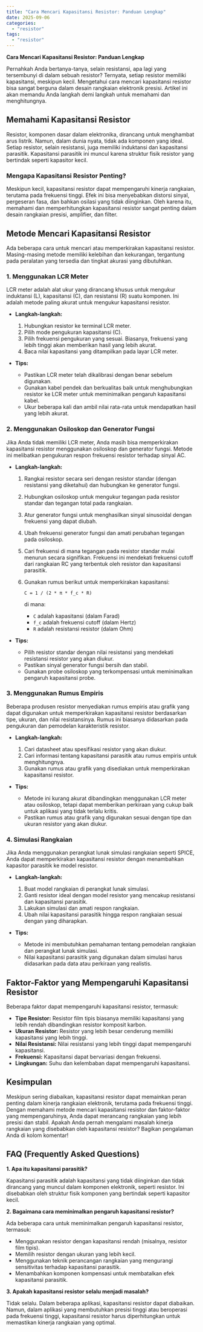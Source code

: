 ```yaml
---
title: "Cara Mencari Kapasitansi Resistor: Panduan Lengkap"
date: 2025-09-06
categories: 
  - "resistor"
tags: 
  - "resistor"
---
```


**Cara Mencari Kapasitansi Resistor: Panduan Lengkap**

Pernahkah Anda bertanya-tanya, selain resistansi, apa lagi yang tersembunyi di dalam sebuah resistor? Ternyata, setiap resistor memiliki kapasitansi, meskipun kecil. Mengetahui cara mencari kapasitansi resistor bisa sangat berguna dalam desain rangkaian elektronik presisi. Artikel ini akan memandu Anda langkah demi langkah untuk memahami dan menghitungnya.

## Memahami Kapasitansi Resistor

Resistor, komponen dasar dalam elektronika, dirancang untuk menghambat arus listrik. Namun, dalam dunia nyata, tidak ada komponen yang ideal. Setiap resistor, selain resistansi, juga memiliki induktansi dan kapasitansi parasitik. Kapasitansi parasitik ini muncul karena struktur fisik resistor yang bertindak seperti kapasitor kecil.

### Mengapa Kapasitansi Resistor Penting?

Meskipun kecil, kapasitansi resistor dapat mempengaruhi kinerja rangkaian, terutama pada frekuensi tinggi. Efek ini bisa menyebabkan distorsi sinyal, pergeseran fasa, dan bahkan osilasi yang tidak diinginkan. Oleh karena itu, memahami dan memperhitungkan kapasitansi resistor sangat penting dalam desain rangkaian presisi, amplifier, dan filter.

## Metode Mencari Kapasitansi Resistor

Ada beberapa cara untuk mencari atau memperkirakan kapasitansi resistor. Masing-masing metode memiliki kelebihan dan kekurangan, tergantung pada peralatan yang tersedia dan tingkat akurasi yang dibutuhkan.

### 1\. Menggunakan LCR Meter

LCR meter adalah alat ukur yang dirancang khusus untuk mengukur induktansi (L), kapasitansi (C), dan resistansi (R) suatu komponen. Ini adalah metode paling akurat untuk mengukur kapasitansi resistor.

- **Langkah-langkah:**
    
    1. Hubungkan resistor ke terminal LCR meter.
    2. Pilih mode pengukuran kapasitansi (C).
    3. Pilih frekuensi pengukuran yang sesuai. Biasanya, frekuensi yang lebih tinggi akan memberikan hasil yang lebih akurat.
    4. Baca nilai kapasitansi yang ditampilkan pada layar LCR meter.
- **Tips:**
    
    - Pastikan LCR meter telah dikalibrasi dengan benar sebelum digunakan.
    - Gunakan kabel pendek dan berkualitas baik untuk menghubungkan resistor ke LCR meter untuk meminimalkan pengaruh kapasitansi kabel.
    - Ukur beberapa kali dan ambil nilai rata-rata untuk mendapatkan hasil yang lebih akurat.

### 2\. Menggunakan Osiloskop dan Generator Fungsi

Jika Anda tidak memiliki LCR meter, Anda masih bisa memperkirakan kapasitansi resistor menggunakan osiloskop dan generator fungsi. Metode ini melibatkan pengukuran respon frekuensi resistor terhadap sinyal AC.

- **Langkah-langkah:**
    
    1. Rangkai resistor secara seri dengan resistor standar (dengan resistansi yang diketahui) dan hubungkan ke generator fungsi.
    2. Hubungkan osiloskop untuk mengukur tegangan pada resistor standar dan tegangan total pada rangkaian.
    3. Atur generator fungsi untuk menghasilkan sinyal sinusoidal dengan frekuensi yang dapat diubah.
    4. Ubah frekuensi generator fungsi dan amati perubahan tegangan pada osiloskop.
    5. Cari frekuensi di mana tegangan pada resistor standar mulai menurun secara signifikan. Frekuensi ini mendekati frekuensi cutoff dari rangkaian RC yang terbentuk oleh resistor dan kapasitansi parasitik.
    6. Gunakan rumus berikut untuk memperkirakan kapasitansi:
        
        `C = 1 / (2 * π * f_c * R)`
        
        di mana:
        
        - `C` adalah kapasitansi (dalam Farad)
        - `f_c` adalah frekuensi cutoff (dalam Hertz)
        - `R` adalah resistansi resistor (dalam Ohm)
- **Tips:**
    
    - Pilih resistor standar dengan nilai resistansi yang mendekati resistansi resistor yang akan diukur.
    - Pastikan sinyal generator fungsi bersih dan stabil.
    - Gunakan probe osiloskop yang terkompensasi untuk meminimalkan pengaruh kapasitansi probe.

### 3\. Menggunakan Rumus Empiris

Beberapa produsen resistor menyediakan rumus empiris atau grafik yang dapat digunakan untuk memperkirakan kapasitansi resistor berdasarkan tipe, ukuran, dan nilai resistansinya. Rumus ini biasanya didasarkan pada pengukuran dan pemodelan karakteristik resistor.

- **Langkah-langkah:**
    
    1. Cari datasheet atau spesifikasi resistor yang akan diukur.
    2. Cari informasi tentang kapasitansi parasitik atau rumus empiris untuk menghitungnya.
    3. Gunakan rumus atau grafik yang disediakan untuk memperkirakan kapasitansi resistor.
- **Tips:**
    
    - Metode ini kurang akurat dibandingkan menggunakan LCR meter atau osiloskop, tetapi dapat memberikan perkiraan yang cukup baik untuk aplikasi yang tidak terlalu kritis.
    - Pastikan rumus atau grafik yang digunakan sesuai dengan tipe dan ukuran resistor yang akan diukur.

### 4\. Simulasi Rangkaian

Jika Anda menggunakan perangkat lunak simulasi rangkaian seperti SPICE, Anda dapat memperkirakan kapasitansi resistor dengan menambahkan kapasitor parasitik ke model resistor.

- **Langkah-langkah:**
    
    1. Buat model rangkaian di perangkat lunak simulasi.
    2. Ganti resistor ideal dengan model resistor yang mencakup resistansi dan kapasitansi parasitik.
    3. Lakukan simulasi dan amati respon rangkaian.
    4. Ubah nilai kapasitansi parasitik hingga respon rangkaian sesuai dengan yang diharapkan.
- **Tips:**
    
    - Metode ini membutuhkan pemahaman tentang pemodelan rangkaian dan perangkat lunak simulasi.
    - Nilai kapasitansi parasitik yang digunakan dalam simulasi harus didasarkan pada data atau perkiraan yang realistis.

## Faktor-Faktor yang Mempengaruhi Kapasitansi Resistor

Beberapa faktor dapat mempengaruhi kapasitansi resistor, termasuk:

- **Tipe Resistor:** Resistor film tipis biasanya memiliki kapasitansi yang lebih rendah dibandingkan resistor komposit karbon.
- **Ukuran Resistor:** Resistor yang lebih besar cenderung memiliki kapasitansi yang lebih tinggi.
- **Nilai Resistansi:** Nilai resistansi yang lebih tinggi dapat mempengaruhi kapasitansi.
- **Frekuensi:** Kapasitansi dapat bervariasi dengan frekuensi.
- **Lingkungan:** Suhu dan kelembaban dapat mempengaruhi kapasitansi.

## Kesimpulan

Meskipun sering diabaikan, kapasitansi resistor dapat memainkan peran penting dalam kinerja rangkaian elektronik, terutama pada frekuensi tinggi. Dengan memahami metode mencari kapasitansi resistor dan faktor-faktor yang mempengaruhinya, Anda dapat merancang rangkaian yang lebih presisi dan stabil. Apakah Anda pernah mengalami masalah kinerja rangkaian yang disebabkan oleh kapasitansi resistor? Bagikan pengalaman Anda di kolom komentar!

## FAQ (Frequently Asked Questions)

**1\. Apa itu kapasitansi parasitik?**

Kapasitansi parasitik adalah kapasitansi yang tidak diinginkan dan tidak dirancang yang muncul dalam komponen elektronik, seperti resistor. Ini disebabkan oleh struktur fisik komponen yang bertindak seperti kapasitor kecil.

**2\. Bagaimana cara meminimalkan pengaruh kapasitansi resistor?**

Ada beberapa cara untuk meminimalkan pengaruh kapasitansi resistor, termasuk:

- Menggunakan resistor dengan kapasitansi rendah (misalnya, resistor film tipis).
- Memilih resistor dengan ukuran yang lebih kecil.
- Menggunakan teknik perancangan rangkaian yang mengurangi sensitivitas terhadap kapasitansi parasitik.
- Menambahkan komponen kompensasi untuk membatalkan efek kapasitansi parasitik.

**3\. Apakah kapasitansi resistor selalu menjadi masalah?**

Tidak selalu. Dalam beberapa aplikasi, kapasitansi resistor dapat diabaikan. Namun, dalam aplikasi yang membutuhkan presisi tinggi atau beroperasi pada frekuensi tinggi, kapasitansi resistor harus diperhitungkan untuk memastikan kinerja rangkaian yang optimal.
